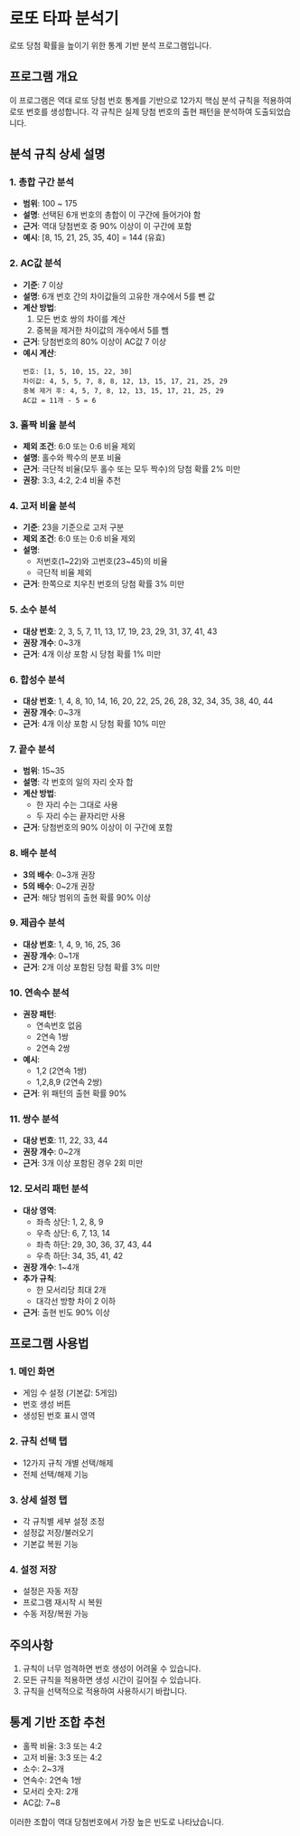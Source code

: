 # 로또 타파 분석기

로또 당첨 확률을 높이기 위한 통계 기반 분석 프로그램입니다.

## 프로그램 개요

이 프로그램은 역대 로또 당첨 번호 통계를 기반으로 12가지 핵심 분석 규칙을 적용하여 로또 번호를 생성합니다. 각 규칙은 실제 당첨 번호의 출현 패턴을 분석하여 도출되었습니다.

## 분석 규칙 상세 설명

### 1. 총합 구간 분석
- **범위**: 100 ~ 175
- **설명**: 선택된 6개 번호의 총합이 이 구간에 들어가야 함
- **근거**: 역대 당첨번호 중 90% 이상이 이 구간에 포함
- **예시**: [8, 15, 21, 25, 35, 40] = 144 (유효)

### 2. AC값 분석
- **기준**: 7 이상
- **설명**: 6개 번호 간의 차이값들의 고유한 개수에서 5를 뺀 값
- **계산 방법**: 
  1. 모든 번호 쌍의 차이를 계산
  2. 중복을 제거한 차이값의 개수에서 5를 뺌
- **근거**: 당첨번호의 80% 이상이 AC값 7 이상
- **예시 계산**:
  ```
  번호: [1, 5, 10, 15, 22, 30]
  차이값: 4, 5, 5, 7, 8, 8, 12, 13, 15, 17, 21, 25, 29
  중복 제거 후: 4, 5, 7, 8, 12, 13, 15, 17, 21, 25, 29
  AC값 = 11개 - 5 = 6
  ```

### 3. 홀짝 비율 분석
- **제외 조건**: 6:0 또는 0:6 비율 제외
- **설명**: 홀수와 짝수의 분포 비율
- **근거**: 극단적 비율(모두 홀수 또는 모두 짝수)의 당첨 확률 2% 미만
- **권장**: 3:3, 4:2, 2:4 비율 추천

### 4. 고저 비율 분석
- **기준**: 23을 기준으로 고저 구분
- **제외 조건**: 6:0 또는 0:6 비율 제외
- **설명**: 
  - 저번호(1~22)와 고번호(23~45)의 비율
  - 극단적 비율 제외
- **근거**: 한쪽으로 치우친 번호의 당첨 확률 3% 미만

### 5. 소수 분석
- **대상 번호**: 2, 3, 5, 7, 11, 13, 17, 19, 23, 29, 31, 37, 41, 43
- **권장 개수**: 0~3개
- **근거**: 4개 이상 포함 시 당첨 확률 1% 미만

### 6. 합성수 분석
- **대상 번호**: 1, 4, 8, 10, 14, 16, 20, 22, 25, 26, 28, 32, 34, 35, 38, 40, 44
- **권장 개수**: 0~3개
- **근거**: 4개 이상 포함 시 당첨 확률 10% 미만

### 7. 끝수 분석
- **범위**: 15~35
- **설명**: 각 번호의 일의 자리 숫자 합
- **계산 방법**: 
  - 한 자리 수는 그대로 사용
  - 두 자리 수는 끝자리만 사용
- **근거**: 당첨번호의 90% 이상이 이 구간에 포함

### 8. 배수 분석
- **3의 배수**: 0~3개 권장
- **5의 배수**: 0~2개 권장
- **근거**: 해당 범위의 출현 확률 90% 이상

### 9. 제곱수 분석
- **대상 번호**: 1, 4, 9, 16, 25, 36
- **권장 개수**: 0~1개
- **근거**: 2개 이상 포함된 당첨 확률 3% 미만

### 10. 연속수 분석
- **권장 패턴**: 
  - 연속번호 없음
  - 2연속 1쌍
  - 2연속 2쌍
- **예시**: 
  - 1,2 (2연속 1쌍)
  - 1,2,8,9 (2연속 2쌍)
- **근거**: 위 패턴의 출현 확률 90%

### 11. 쌍수 분석
- **대상 번호**: 11, 22, 33, 44
- **권장 개수**: 0~2개
- **근거**: 3개 이상 포함된 경우 2회 미만

### 12. 모서리 패턴 분석
- **대상 영역**:
  - 좌측 상단: 1, 2, 8, 9
  - 우측 상단: 6, 7, 13, 14
  - 좌측 하단: 29, 30, 36, 37, 43, 44
  - 우측 하단: 34, 35, 41, 42
- **권장 개수**: 1~4개
- **추가 규칙**:
  - 한 모서리당 최대 2개
  - 대각선 방향 차이 2 이하
- **근거**: 출현 빈도 90% 이상

## 프로그램 사용법

### 1. 메인 화면
- 게임 수 설정 (기본값: 5게임)
- 번호 생성 버튼
- 생성된 번호 표시 영역

### 2. 규칙 선택 탭
- 12가지 규칙 개별 선택/해제
- 전체 선택/해제 기능

### 3. 상세 설정 탭
- 각 규칙별 세부 설정 조정
- 설정값 저장/불러오기
- 기본값 복원 기능

### 4. 설정 저장
- 설정은 자동 저장
- 프로그램 재시작 시 복원
- 수동 저장/복원 가능

## 주의사항

1. 규칙이 너무 엄격하면 번호 생성이 어려울 수 있습니다.
2. 모든 규칙을 적용하면 생성 시간이 길어질 수 있습니다.
3. 규칙을 선택적으로 적용하여 사용하시기 바랍니다.

## 통계 기반 조합 추천

- 홀짝 비율: 3:3 또는 4:2
- 고저 비율: 3:3 또는 4:2
- 소수: 2~3개
- 연속수: 2연속 1쌍
- 모서리 숫자: 2개
- AC값: 7~8

이러한 조합이 역대 당첨번호에서 가장 높은 빈도로 나타났습니다.